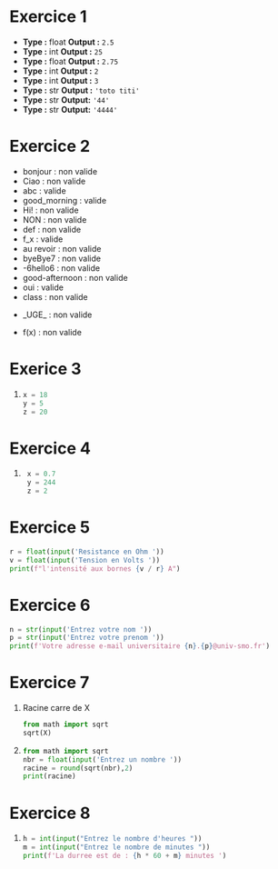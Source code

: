 
# Exercice 1
- **Type :** float **Output :** ```2.5```
- **Type :** int   **Output :** ```25```
- **Type :** float **Output :** ```2.75```
- **Type :** int   **Output :** ```2```
- **Type :** int   **Output :** ```3```
- **Type :** str   **Output :** ```'toto titi'```
- **Type :** str   **Output:** ```'44'```
- **Type :** str   **Output:** ```'4444'```
# Exercice 2
- bonjour : non valide
- Ciao : non valide
- abc : valide
- good_morning : valide
- Hi! : non valide
- NON : non valide
- def : non valide
- f_x : valide
- au revoir : non valide
- byeBye7 : non valide
- -6hello6 : non valide
- good-afternoon : non valide
- oui : valide
- class : non valide
- <p>_UGE_ : non valide </p>
- f(x) : non valide
# Exerice 3
1. ```python 
   x = 18
   y = 5 
   z = 20 
   ```
# Exercice 4
1. ```python
    x = 0.7
    y = 244
    z = 2
   ```
# Exercice 5
```python
r = float(input('Resistance en Ohm '))
v = float(input('Tension en Volts '))
print(f"l'intensité aux bornes {v / r} A")
```
# Exercice 6
```python
n = str(input('Entrez votre nom '))
p = str(input('Entrez votre prenom '))
print(f'Votre adresse e-mail universitaire {n}.{p}@univ-smo.fr')
```
# Exercice 7
1. Racine carre de X 
    ```python
    from math import sqrt
    sqrt(X)
    ```
2. ```python
   from math import sqrt
   nbr = float(input('Entrez un nombre '))
   racine = round(sqrt(nbr),2)
   print(racine)
   ```
# Exercice 8
1. ```python
   h = int(input("Entrez le nombre d'heures "))
   m = int(input("Entrez le nombre de minutes "))
   print(f'La durree est de : {h * 60 + m} minutes ')
   ```